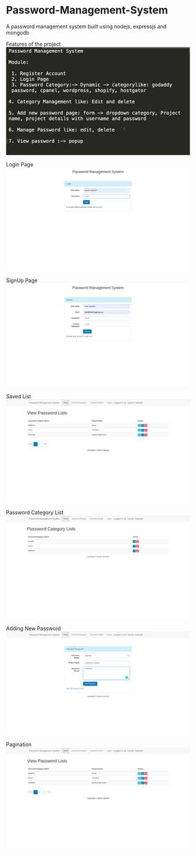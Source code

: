 # Password-Management-System
A password management system built using nodejs, expressjs and mongodb

Features of the project
![project report](public/images/projectreport.png)

Login Page
![login page](public/images/loginpage.png)

SignUp Page
![signup page](public/images/signuppage.png)

Saved List
![list](public/images/savedPasswordLists.png)

Password Category List
![passlist](public/images/passwordCategories.png)

Adding New Password
![adding](public/images/addnewpass.png)

Pagination
![page](public/images/pagination.png)


